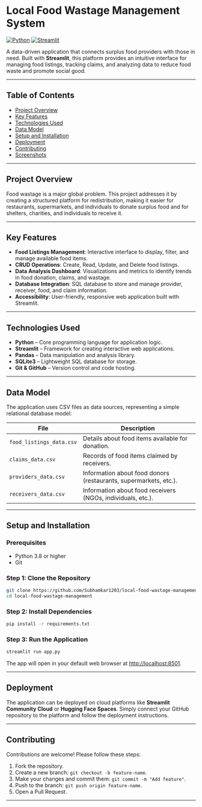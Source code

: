 


# Local Food Wastage Management System

[![Python](https://img.shields.io/badge/Python-3.8%2B-blue)](https://www.python.org/)
[![Streamlit](https://img.shields.io/badge/Streamlit-App-orange)](https://streamlit.io/)

A data-driven application that connects surplus food providers with those in need. Built with **Streamlit**, this platform provides an intuitive interface for managing food listings, tracking claims, and analyzing data to reduce food waste and promote social good.

---

## Table of Contents
- [Project Overview](#project-overview)
- [Key Features](#key-features)
- [Technologies Used](#technologies-used)
- [Data Model](#data-model)
- [Setup and Installation](#setup-and-installation)
- [Deployment](#deployment)
- [Contributing](#contributing)
- [Screenshots](#screenshots)

---

## Project Overview
Food wastage is a major global problem. This project addresses it by creating a structured platform for redistribution, making it easier for restaurants, supermarkets, and individuals to donate surplus food and for shelters, charities, and individuals to receive it.

---

## Key Features
- **Food Listings Management**: Interactive interface to display, filter, and manage available food items.
- **CRUD Operations**: Create, Read, Update, and Delete food listings.
- **Data Analysis Dashboard**: Visualizations and metrics to identify trends in food donation, claims, and wastage.
- **Database Integration**: SQL database to store and manage provider, receiver, food, and claim information.
- **Accessibility**: User-friendly, responsive web application built with Streamlit.

---

## Technologies Used
- **Python** – Core programming language for application logic.
- **Streamlit** – Framework for creating interactive web applications.
- **Pandas** – Data manipulation and analysis library.
- **SQLite3** – Lightweight SQL database for storage.
- **Git & GitHub** – Version control and code hosting.

---

## Data Model
The application uses CSV files as data sources, representing a simple relational database model:

| File | Description |
|------|-------------|
| `food_listings_data.csv` | Details about food items available for donation. |
| `claims_data.csv` | Records of food items claimed by receivers. |
| `providers_data.csv` | Information about food donors (restaurants, supermarkets, etc.). |
| `receivers_data.csv` | Information about food receivers (NGOs, individuals, etc.). |

---

## Setup and Installation

### Prerequisites
- Python 3.8 or higher
- Git

### Step 1: Clone the Repository
```bash
git clone https://github.com/Subhamkar1203/local-food-wastage-management.git
cd local-food-wastage-management
````


### Step 2: Install Dependencies

```bash
pip install -r requirements.txt
```

### Step 3: Run the Application

```bash
streamlit run app.py
```

The app will open in your default web browser at [http://localhost:8501](http://localhost:8501).

---

## Deployment

The application can be deployed on cloud platforms like **Streamlit Community Cloud** or **Hugging Face Spaces**. Simply connect your GitHub repository to the platform and follow the deployment instructions.

---

## Contributing

Contributions are welcome! Please follow these steps:

1. Fork the repository.
2. Create a new branch: `git checkout -b feature-name`.
3. Make your changes and commit them: `git commit -m "Add feature"`.
4. Push to the branch: `git push origin feature-name`.
5. Open a Pull Request.

---
